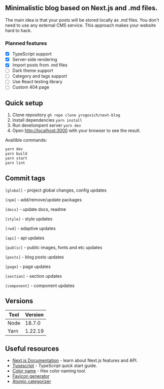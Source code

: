 ## Minimalistic blog based on Next.js and .md files.

The main idea is that your posts will be stored locally as .md files. You don't need to use any external CMS service. This approach makes your website hard to hack. 

### Planned features
- [x] TypeScript support
- [x] Server-side rendering
- [X] Import posts from .md files
- [ ] Dark theme support
- [ ] Category and tags support
- [ ] Use React testing library
- [ ] Custom 404 page

## Quick setup
1. Clone repository `gh repo clone yrogovich/next-blog`
2. Install dependencies `yarn install`
3. Run develompent server `yarn dev`
4. Open [http://localhost:3000](http://localhost:3000) with your browser to see the result.
   
Availible commands:
```bash
yarn dev
yarn build
yarn start
yarn lint
```

## Commit tags
`[global]` - project global changes, config updates

`[npm]` - add/remove/update packages

`[docs]` - update docs, readme

`[style]` - style updates

`[rwd]` - adaptive updates

`[api]` - api updates

`[public]` - public images, fonts and etc updates

`[posts]` - blog posts updates

`[page]` - page updates

`[section]` - section updates

`[component]` - component updates

## Versions
| Tool | Version |
|------|---------|
| Node | 18.7.0  |
| Yarn | 1.22.19 |

## Useful resources

- [Next.js Documentation](https://nextjs.org/docs) - learn about Next.js features and API.
- [Typescript](https://www.typescriptlang.org/docs/handbook/typescript-in-5-minutes.html) - TypeScript quick start guide.
- [Color name](https://www.color-blindness.com/color-name-hue/) - Hex color naming tool.
- [Favicon generator](https://realfavicongenerator.net/)
- [Atomic categorizer](https://dan503.github.io/Atomic-Categorizer/)
